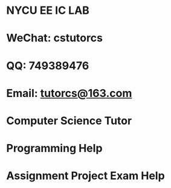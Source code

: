 #  NYCU EE IC LAB
# WeChat: cstutorcs

# QQ: 749389476

# Email: tutorcs@163.com

# Computer Science Tutor

# Programming Help

# Assignment Project Exam Help

